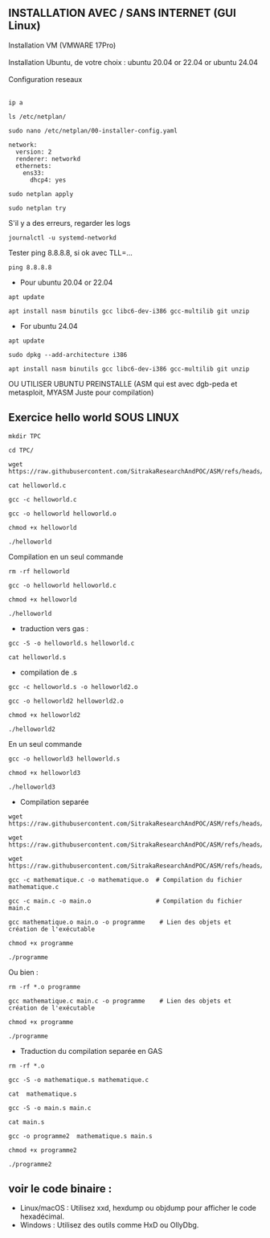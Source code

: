 ## INSTALLATION AVEC / SANS INTERNET (GUI Linux)
Installation VM (VMWARE 17Pro) </br> </br>
Installation Ubuntu, de votre choix : ubuntu 20.04 or 22.04 or  ubuntu 24.04 </br> </br>
Configuration reseaux </br> </br>
```
ip a
```
```
ls /etc/netplan/
```
```
sudo nano /etc/netplan/00-installer-config.yaml
```
```
network:
  version: 2
  renderer: networkd
  ethernets:
    ens33:
      dhcp4: yes
```
```
sudo netplan apply
```
```
sudo netplan try
```
S'il y a des erreurs, regarder les logs
```
journalctl -u systemd-networkd
```
Tester ping 8.8.8.8, si ok avec TLL=...
```
ping 8.8.8.8
```

* Pour ubuntu 20.04 or 22.04
```
apt update
```
```
apt install nasm binutils gcc libc6-dev-i386 gcc-multilib git unzip
```
* For ubuntu 24.04
```
apt update
```
```
sudo dpkg --add-architecture i386
```
```
apt install nasm binutils gcc libc6-dev-i386 gcc-multilib git unzip
```
OU UTILISER UBUNTU PREINSTALLE (ASM qui est avec dgb-peda et metasploit, MYASM Juste pour compilation)

## Exercice hello world SOUS LINUX
```
mkdir TPC
```
```
cd TPC/
```
```
wget https://raw.githubusercontent.com/SitrakaResearchAndPOC/ASM/refs/heads/main/helloworld.c
```
```
cat helloworld.c
```
```
gcc -c helloworld.c
```
```
gcc -o helloworld helloworld.o
```
```
chmod +x helloworld
```
```
./helloworld
 ```
Compilation en un seul commande
```
rm -rf helloworld
```
```
gcc -o helloworld helloworld.c
```
```
chmod +x helloworld
```
```
./helloworld
 ```
* traduction vers gas :
```
gcc -S -o helloworld.s helloworld.c
```
```
cat helloworld.s 
```

* compilation de .s
```
gcc -c helloworld.s -o helloworld2.o 
```
```
gcc -o helloworld2 helloworld2.o 
```
```
chmod +x helloworld2
```
```
./helloworld2
```
En un seul commande
```
gcc -o helloworld3 helloworld.s
```
```
chmod +x helloworld3
```
```
./helloworld3
```


* Compilation separée
```
wget  https://raw.githubusercontent.com/SitrakaResearchAndPOC/ASM/refs/heads/main/mathematique.h
```
```
wget https://raw.githubusercontent.com/SitrakaResearchAndPOC/ASM/refs/heads/main/mathematique.c
```
```
wget https://raw.githubusercontent.com/SitrakaResearchAndPOC/ASM/refs/heads/main/main.c
```
```
gcc -c mathematique.c -o mathematique.o  # Compilation du fichier mathematique.c
```
```
gcc -c main.c -o main.o                  # Compilation du fichier main.c
```
```
gcc mathematique.o main.o -o programme    # Lien des objets et création de l'exécutable
```
```
chmod +x programme
```
```
./programme
```
Ou bien :
```
rm -rf *.o programme
```
```
gcc mathematique.c main.c -o programme    # Lien des objets et création de l'exécutable
```
```
chmod +x programme
```
```
./programme
```
* Traduction du compilation separée en GAS
```
rm -rf *.o
```
```
gcc -S -o mathematique.s mathematique.c
```
```
cat  mathematique.s
```
```
gcc -S -o main.s main.c
```
```
cat main.s
```
```
gcc -o programme2  mathematique.s main.s
```
```
chmod +x programme2
```
```
./programme2
```

## voir le code binaire : 
* Linux/macOS : Utilisez xxd, hexdump ou objdump pour afficher le code hexadécimal.
* Windows : Utilisez des outils comme HxD ou OllyDbg.
